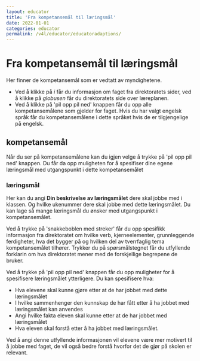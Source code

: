 ```yaml
---
layout: educator
title: 'Fra kompetansemål til læringsmål'
date: 2022-01-01
categories: educator
permalink: /v4l/educator/educatoradaptions/
---
```


# Fra kompetansemål til læringsmål

Her finner de kompetansemål som er vedtatt av myndighetene.

* Ved å klikke på *i* får du informasjon om faget fra direktoratets sider, ved å klikke på *globusen* får du direktoratets side over læreplanen.
* Ved å klikke på 'pil opp pil ned' knappen får du opp alle kompetansemålene som gjelder for faget. Hvis du har valgt engelsk språk får du kompetansemålene i dette språket hvis de er tilgjengelige på engelsk.

## kompetansemål

Når du ser på kompetansemålene kan du igjen velge å trykke på 'pil opp pil ned' knappen. Du får da opp muligheten for å spesifiser dine egene læringsmål med utgangspunkt i dette kompetansemålet


### læringsmål

Her kan du angi **Din beskrivelse av læringsmålet** dere skal jobbe med i klassen. Og hvilke ukenummer dere skal jobbe med dette læringsmålet.
Du kan lage så mange læringsmål du ønsker med utgangspunkt i kompetansemålet.

Ved å trykke på 'snakkeboblen med streker' får du opp spesifikk informasjon fra direktoratet om hvilke verb, kjerneelementer, grunnleggende ferdigheter, hva det bygger på og hvilken del av tverrfaglig tema kompetansemålet tilhører. Trykker du på spørsmålstegnet får du utfyllende forklarin om hva direktoratet mener med de forskjellige begrepene de bruker.

Ved å trykke på 'pil opp pil ned' knappen får du opp muligheter for å spesifisere læringsmålet ytterligere.
Du kan spesifisere hva: 
* Hva elevene skal kunne gjøre etter at de har jobbet med dette læringsmålet
* I hvilke sammenhenger den kunnskap de har fått etter å ha jobbet med læringsmålet kan anvendes
* Angi hvilke fakta eleven skal kunne etter at de har jobbet med læringsmålet
* Hva eleven skal forstå etter å ha jobbet med læringsmålet.

Ved å angi denne utfyllende informasjonen vil elevene være mer motivert til å jobbe med faget, de vil også bedre forstå hvorfor det de gjør på skolen er relevant.